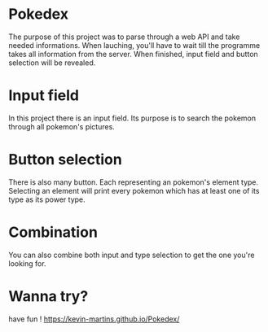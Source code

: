 # Pokedex

The purpose of this project was to parse through a web API and take needed informations.
When lauching, you'll have to wait till the programme takes all information from the server.
When finished, input field and button selection will be revealed.

# Input field
In this project there is an input field.
Its purpose is to search the pokemon through all pokemon's pictures.

# Button selection
There is also many button. Each representing an pokemon's element type.
Selecting an element will print every pokemon which has at least one of its type as its power type.

# Combination
You can also combine both input and type selection to get the one you're looking for.

# Wanna try?

have fun ! https://kevin-martins.github.io/Pokedex/

